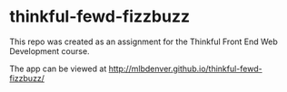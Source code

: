 # thinkful-fewd-fizzbuzz

This repo was created as an assignment for the Thinkful Front End Web Development course. 

The app can be viewed at http://mlbdenver.github.io/thinkful-fewd-fizzbuzz/
